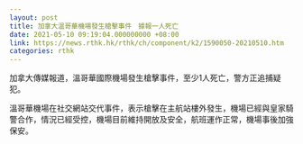 ```yaml
---
layout: post
title: 加拿大溫哥華機場發生槍擊事件　據報一人死亡
date: 2021-05-10 09:19:04.000000000 +08:00
link: https://news.rthk.hk/rthk/ch/component/k2/1590050-20210510.htm
categories: rthk
---
```


加拿大傳媒報道，溫哥華國際機場發生槍擊事件，至少1人死亡，警方正追捕疑犯。

溫哥華機場在社交網站交代事件，表示槍擊在主航站樓外發生，機場已經與皇家騎警合作，情況已經受控，機場目前維持開放及安全，航班運作正常，機場事後加強保安。
